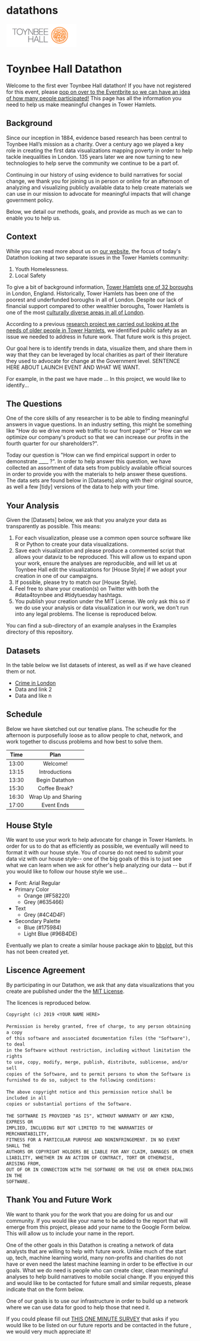 # datathons

![Logo](img/toynbee_logo.gif)

# Toynbee Hall Datathon

Welcome to the first ever Toynbee Hall datathon!
If you have not registered for this event, please [pop on over to the Eventbrite so we can have an idea of how many people participated!](https://www.eventbrite.co.uk/e/datathon-at-toynbee-hall-tickets-59760759039)
This page has all the information you need to help us make meaningful changes in Tower Hamlets.

## Background

Since our inception in 1884, evidence based research has been central to Toynbee Hall’s mission as a charity. 
Over a century ago we played a key role in creating the first data visualizations mapping poverty in order to help tackle inequalities in London. 
135 years later we are now turning to new technologies to help serve the community we continue to be a part of. 

Continuing in our history of using evidence to build narratives for social change, we thank you for joining us in person or online for an afternoon of analyzing and visualizing publicly available data to help create materials we can use in our mission to advocate for meaningful impacts that will change government policy.

Below, we detail our methods, goals, and provide as much as we can to enable you to help us.

## Context

While you can read more about us on [our website](http://www.toynbeehall.org.uk/), the focus of today's Datathon looking at two separate issues in the Tower Hamlets community:

1. Youth Homelessness.
2. Local Safety

To give a bit of background information, [Tower Hamlets](https://en.wikipedia.org/wiki/London_Borough_of_Tower_Hamlets) [one of 32 boroughs](https://en.wikipedia.org/wiki/List_of_London_boroughs) in London, England.
Historically, Tower Hamlets has been one of the poorest and underfunded boroughs in all of London.
Despite our lack of financial support compared to other wealthier boroughs, Tower Hamlets is one of the most [culturally diverse areas in all of London](https://en.wikipedia.org/wiki/London_Borough_of_Tower_Hamlets#Demographics).

According to a previous [research project we carried out looking at the needs of older people in Tower Hamlets](http://www.toynbeehall.org.uk/wp-content/uploads/2018/09/You-dont-really-know-people-till-you-talk-to-them-Older-Peoples-Participatory-Action-Research-FINAL-REPORT.pdf), we identified public safety as an issue we needed to address in future work.
That future work is this project.

Our goal here is to identify trends in data, visualize them, and share them in way that they can be leveraged by local charities as part of their literature they used to advocate for change at the Government level.
SENTENCE HERE ABOUT LAUNCH EVENT AND WHAT WE WANT. 

For example, in the past we have made ...
In this project, we would like to identify...

## The Questions

One of the core skills of any researcher is to be able to finding meaningful answers in vague questions.
In an industry setting, this might be something like "How do we drive more web traffic to our front page?" or "How can we optimize our company's product so that we can increase our profits in the fourth quarter for our shareholders?".

Today our question is "How can we find empirical support in order to demonstrate ____ ?".
In order to help answer this question, we have collected an assortment of data sets from publicly available official sources in order to provide you with the materials to help answer these questions. 
The data sets are found below in [Datasets] along with their original source, as well a few [tidy] versions of the data to help with your time. 

## Your Analysis 

Given the [Datasets] below, we ask that you analyze your data as transparently as possible.
This means:

1. For each visualization, please use a common open source software like R or Python to create your data visualizations.
2. Save each visualization and please produce a commented script that allows your dataviz to be reproduced. This will allow us to expand upon your work, ensure the analyses are reproducible, and will let us at Toynbee Hall edit the visualizations for [House Style] if we adopt your creation in one of our campaigns.
3. If possible, please try to match our [House Style]. 
4. Feel free to share your creation(s) on Twitter with both the #data4toynbee and #tidytuesday hashtags. 
5. You publish your creation under the MIT License. We only ask this so if we do use your analysis or data visualization in our work, we don't run into any legal problems. The license is reproduced below. 

You can find a sub-directory of an example analyses in the Examples directory of this repository. 

## Datasets

In the table below we list datasets of interest, as well as if we have cleaned them or not. 

* [Crime in London](https://data.london.gov.uk/dataset/recorded_crime_summary)
* Data and link 2 
* Data and like n


## Schedule 

Below we have sketched out our tenative plans.
The scheudle for the afternoon is purposefully loose as to allow people to chat, network, and work together to discuss problems and how best to solve them.


| Time        | Plan          | 
| ------------- |:-------------:|
| 13:00  | Welcome!           |
| 13:15  | Introductions      | 
| 13:30  | Begin Datathon     |
| 15:30  | Coffee Break?      | 
| 16:30  | Wrap Up and Sharing|
| 17:00  | Event Ends         | 


## House Style

We want to use your work to help advocate for change in Tower Hamlets.
In order for us to do that as efficiently as possible, we eventually will need to format it with our house style.
You of course do not need to submit your data viz with our house style-- one of the big goals of this is to just see what we can learn when we ask for other's help analyzing our data -- but if you would like to follow our house style we use...

* Font: Arial Regular 
* Primary Color
  - Orange (#F58220)
  - Grey (#635466)
* Text
  - Grey (#4C4D4F)
* Secondary Palette 
  - Blue (#175984)
  - Light Blue (#96B4DE)

Eventually we plan to create a similar house package akin to [bbplot](https://github.com/bbc/bbplot), but this has not been created yet. 

## Liscence Agreement 

By participating in our Datathon, we ask that any data visualizations that you create are published under the the [MIT License](https://en.wikipedia.org/wiki/MIT_License).

The licences is reproduced below.

```
Copyright (c) 2019 <YOUR NAME HERE>

Permission is hereby granted, free of charge, to any person obtaining a copy
of this software and associated documentation files (the "Software"), to deal
in the Software without restriction, including without limitation the rights
to use, copy, modify, merge, publish, distribute, sublicense, and/or sell
copies of the Software, and to permit persons to whom the Software is
furnished to do so, subject to the following conditions:

The above copyright notice and this permission notice shall be included in all
copies or substantial portions of the Software.

THE SOFTWARE IS PROVIDED "AS IS", WITHOUT WARRANTY OF ANY KIND, EXPRESS OR
IMPLIED, INCLUDING BUT NOT LIMITED TO THE WARRANTIES OF MERCHANTABILITY,
FITNESS FOR A PARTICULAR PURPOSE AND NONINFRINGEMENT. IN NO EVENT SHALL THE
AUTHORS OR COPYRIGHT HOLDERS BE LIABLE FOR ANY CLAIM, DAMAGES OR OTHER
LIABILITY, WHETHER IN AN ACTION OF CONTRACT, TORT OR OTHERWISE, ARISING FROM,
OUT OF OR IN CONNECTION WITH THE SOFTWARE OR THE USE OR OTHER DEALINGS IN THE
SOFTWARE.
```

## Thank You and Future Work 

We want to thank you for the work that you are doing for us and our community.
If you would like your name to be added to the report that will emerge from this project, please add your name to the Google Form below.
This will allow us to include your name in the report.

One of the other goals in this Datathon is creating a network of data analysts that are willing to help with future work.
Unlike much of the start up, tech, machine learning world, many non-profits and charities do not have or even need the latest machine learning in order to be effective in our goals.
What we do need is people who can create clear, clean meaningful analyses to help build narratives to mobile social change.
If you enjoyed this and would like to be contacted for future small and similar requests, please indicate that on the form below.

One of our goals is to use our infrastructure in order to build up a network where we can use data for good to help those that need it.

If you could please fill out [THIS ONE MINUTE SURVEY](https://forms.gle/pP1XuSVqqgNbfzXG8) that asks if you would like to be listed on our future reports and be contacted in the future , we would very much appreciate it! 